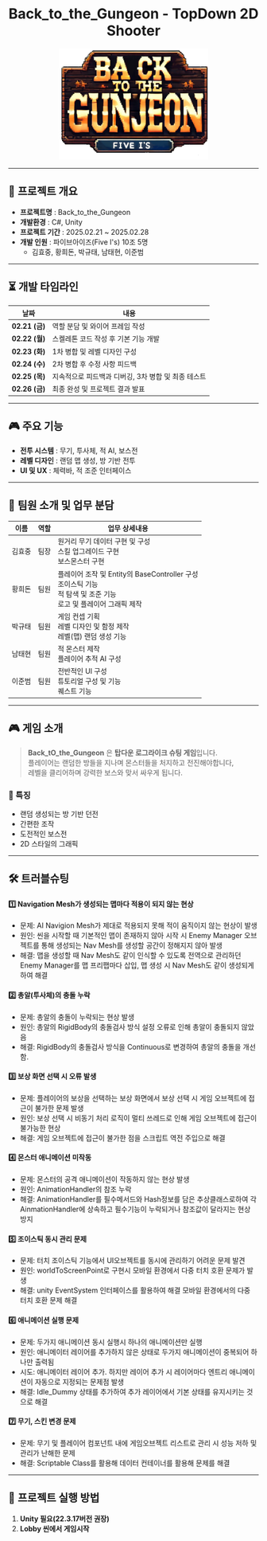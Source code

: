 <div align="center">

# Back_to_the_Gungeon - TopDown 2D Shooter 

<p align="center"><img src="Assets\04.Images\GunjeonTitle.png" alt="프로젝트 로고" width="300"/></p>

</div>

---

## 📌 프로젝트 개요  

- **프로젝트명** : Back_to_the_Gungeon  
- **개발환경** : C#, Unity  
- **프로젝트 기간** : 2025.02.21 ~ 2025.02.28  
- **개발 인원** : 파이브아이즈(Five I's) 10조 5명  
  - 김효중, 황희돈, 박규태, 남태현, 이준범  

---

## ⏳ 개발 타임라인  

| 날짜 | 내용 |  
|------|-------|  
| **02.21 (금)** | 역할 분담 및 와이어 프레임 작성 |  
| **02.22 (월)** | 스켈레톤 코드 작성 후 기본 기능 개발 |  
| **02.23 (화)** | 1차 병합 및 레벨 디자인 구성 |  
| **02.24 (수)** | 2차 병합 후 수정 사항 피드백 |  
| **02.25 (목)** | 지속적으로 피드백과 디버깅, 3차 병합 및 최종 테스트 |  
| **02.26 (금)** | 최종 완성 및 프로젝트 결과 발표 |  

---

## 🎮 주요 기능  

- **전투 시스템** : 무기, 투사체, 적 AI, 보스전  
- **레벨 디자인** : 랜덤 맵 생성, 방 기반 전투  
- **UI 및 UX** : 체력바, 적 조준 인터페이스 

---

## 👥 팀원 소개 및 업무 분담  

| 이름 | 역할 | 업무 상세내용 |  
|------|------|------------|  
| 김효중 | 팀장 | 원거리 무기 데이터 구현 및 구성 <br> 스킬 업그레이드 구현 <br> 보스몬스터 구현 |  
| 황희돈 | 팀원 | 플레이어 조작 및 Entity의 BaseController 구성 <br> 조이스틱 기능 <br> 적 탐색 및 조준 기능 <br> 로고 및 플레이어 그래픽 제작 |  
| 박규태 | 팀원 | 게임 컨셉 기획 <br> 레벨 디자인 및 함정 제작 <br> 레벨(맵) 랜덤 생성 기능 |  
| 남태현 | 팀원 | 적 몬스터 제작 <br> 플레이어 추적 AI 구성 |  
| 이준범 | 팀원 | 전반적인 UI 구성 <br> 튜토리얼 구성 및 기능 <br> 퀘스트 기능 |  

---

## 🎮 게임 소개  

> **Back_tO_the_Gungeon** 은 **탑다운 로그라이크 슈팅 게임**입니다.  
> 플레이어는 랜덤한 방들을 지나며 몬스터들을 처지하고 전진해야합니다,  
> 레벨을 클리어하며 강력한 보스와 맞서 싸우게 됩니다.  

### 🔹 특징  
- 랜덤 생성되는 방 기반 던전  
- 간편한 조작  
- 도전적인 보스전 
- 2D 스타일의 그래픽  

---

## 🛠 트러블슈팅  
 
#### 1️⃣ **Navigation Mesh가 생성되는 맵마다 적용이 되지 않는 현상**
- 문제: AI Navigion Mesh가 제대로 적용되지 못해 적이 움직이지 않는 현상이 발생
- 원인: 씬을 시작할 때 기본적인 맵이 존재하지 않아 시작 시 Enemy Manager 오브젝트를 통해 생성되는 Nav Mesh를 생성할 공간이 정해지지 않아 발생
- 해결: 맵을 생성할 때 Nav Mesh도 같이 인식할 수 있도록 전역으로 관리하던 Enemy Manager를 맵 프리팹마다 삽입, 맵 생성 시 Nav Mesh도 같이 생성되게 하여 해결
#### 2️⃣ **총알(투사체)의 충돌 누락**
- 문제: 총알의 충돌이 누락되는 현상 발생
- 원인: 총알의 RigidBody의 충돌검사 방식 설정 오류로 인해 총알이 충돌되지 않았음
- 해결: RigidBody의 충돌검사 방식을 Continuous로 변경하여 총알의 충돌을 개선함.
#### 3️⃣ **보상 화면 선택 시 오류 발생**
- 문제: 플레이어의 보상을 선택하는 보상 화면에서 보상 선택 시 게임 오브젝트에 접근이 불가한 문제 발생
- 원인: 보상 선택 시 비동기 처리 로직이 멀티 쓰레드로 인해 게임 오브젝트에 접근이 불가능한 현상
- 해결: 게임 오브젝트에 접근이 불가한 점을 스크립트 역전 주입으로 해결
#### 4️⃣ **몬스터 애니메이션 미작동**
- 문제: 몬스터의 공격 애니메이션이 작동하지 않는 현상 발생
- 원인: AnimationHandler의 참조 누락
- 해결: AnimationHandler를 필수메서드와 Hash정보를 담은 추상클래스로하여 각 AinmationHandler에 상속하고 필수기능이 누락되거나 참조값이 달라지는 현상 방지
#### 5️⃣ **조이스틱 동시 관리 문제**
- 문제: 터치 조이스틱 기능에서 UI오브젝트를 동시에 관리하기 어려운 문제 발견
- 원인: worldToScreenPoint로 구현시 모바일 환경에서 다중 터치 호환 문제가 발생
- 해결: unity EventSystem 인터페이스를 활용하여 해결 모바일 환경에서의 다중 터치 호환 문제 해결
#### 6️⃣ **애니메이션 실행 문제**
- 문제: 두가지 애니메이션 동시 실행시 하나의 애니메이션만 실행
- 원인: 애니메이터 레이어를 추가하지 않은 상태로 두가지 애니메이션이 중복되어 하나만 출력됨
- 시도: 애니메이터 레이어 추가. 하지만 레이어 추가 시 레이어마다 엔트리 애니메이션이 자동으로 지정되는 문제점 발생
- 해결: Idle_Dummy 상태를 추가하여 추가 레이어에서 기본 상태를 유지시키는 것으로 해결
#### 7️⃣ **무기, 스킨 변경 문제**
- 문제: 무기 및 플레이어 컴포넌트 내에 게임오브젝트 리스트로 관리 시 성능 저하 및 관리가 난해한 문제
- 해결: Scriptable Class를 활용해 데이터 컨테이너를 활용해 문제를 해결

---


## 📎 프로젝트 실행 방법  

1. **Unity 필요(22.3.17버전 권장)**  
2. **Lobby 씬에서 게임시작**
